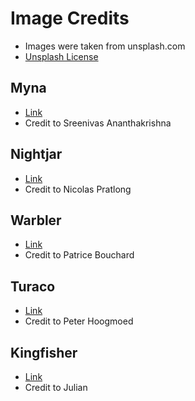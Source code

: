 # Image Credits
- Images were taken from unsplash.com
- [Unsplash License](https://unsplash.com/license)

## Myna
- [Link](https://unsplash.com/photos/QQNQp9c4mQI)
- Credit to Sreenivas Ananthakrishna

## Nightjar
- [Link](https://unsplash.com/photos/qw7x5EvonZo)
- Credit to Nicolas Pratlong

## Warbler
- [Link](https://unsplash.com/photos/IyRqjhIQTzw)
- Credit to Patrice Bouchard

## Turaco
- [Link](https://unsplash.com/photos/DvbdF7pMuJQ)
- Credit to Peter Hoogmoed

## Kingfisher
- [Link](https://unsplash.com/photos/I_Hq-zgw0UM)
- Credit to Julian
